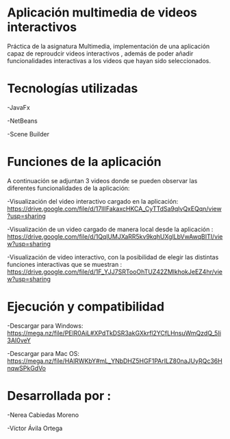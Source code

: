 # Aplicación multimedia de videos interactivos

Práctica de la asignatura Multimedia, implementación de una aplicación capaz de reproudcir videos interactivos , además de poder añadir funcionalidades interactivas a los videos que hayan sido seleccionados.

# Tecnologías utilizadas

-JavaFx

-NetBeans

-Scene Builder

# Funciones de la aplicación
A continuación se adjuntan 3 videos donde se pueden observar las diferentes funcionalidades de la aplicación:

-Visualización del video interactivo cargado en la aplicación: https://drive.google.com/file/d/17llIFakaxcHKCA_CyTTdSa9qlvQxEQqn/view?usp=sharing

-Visualización de un video cargado de manera local desde la aplicación : https://drive.google.com/file/d/1QqlUMJXaRR5kv9kqhUXglLbVwAwqBITI/view?usp=sharing

-Visualización de video interactivo, con la posibilidad de elegir las distintas funciones interactivas que se muestran : https://drive.google.com/file/d/1F_YJJ7SRTooOhTUZ42ZMlkhokJeEZ4hr/view?usp=sharing

# Ejecución y compatibilidad

-Descargar para Windows: https://mega.nz/file/PElR0AiL#XPdTkDSR3akGXkrfl2YCfLHnsuWmQzdQ_5Ii3AI0veY

-Descargar para Mac OS: https://mega.nz/file/HAlRWKbY#mL_YNbDHZ5HGF1PArILZ80naJUyRQc36HnqwSPkGdVo

# Desarrollada por :

-Nerea Cabiedas Moreno

-Víctor Ávila Ortega
